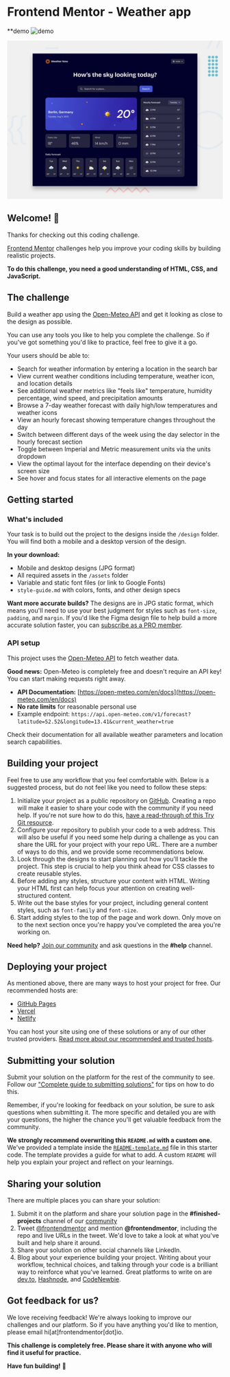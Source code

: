 # Frontend Mentor - Weather app
**demo ![demo](https://mohammed-sabrymahdy.github.io/weather-app-main/)

![Design preview for the Weather app coding challenge](./preview.jpg)

## Welcome! 👋

Thanks for checking out this coding challenge.

[Frontend Mentor](https://www.frontendmentor.io) challenges help you improve your coding skills by building realistic projects.

**To do this challenge, you need a good understanding of HTML, CSS, and JavaScript.**

## The challenge

Build a weather app using the [Open-Meteo API](https://open-meteo.com/) and get it looking as close to the design as possible.

You can use any tools you like to help you complete the challenge. So if you've got something you'd like to practice, feel free to give it a go.

Your users should be able to:

- Search for weather information by entering a location in the search bar
- View current weather conditions including temperature, weather icon, and location details
- See additional weather metrics like "feels like" temperature, humidity percentage, wind speed, and precipitation amounts
- Browse a 7-day weather forecast with daily high/low temperatures and weather icons
- View an hourly forecast showing temperature changes throughout the day
- Switch between different days of the week using the day selector in the hourly forecast section
- Toggle between Imperial and Metric measurement units via the units dropdown
- View the optimal layout for the interface depending on their device's screen size
- See hover and focus states for all interactive elements on the page

## Getting started

### What's included

Your task is to build out the project to the designs inside the `/design` folder. You will find both a mobile and a desktop version of the design.

**In your download:**
- Mobile and desktop designs (JPG format)
- All required assets in the `/assets` folder
- Variable and static font files (or link to Google Fonts)
- `style-guide.md` with colors, fonts, and other design specs

**Want more accurate builds?** The designs are in JPG static format, which means you'll need to use your best judgment for styles such as `font-size`, `padding`, and `margin`. If you'd like the Figma design file to help build a more accurate solution faster, you can [subscribe as a PRO member](https://www.frontendmentor.io/pro).

### API setup

This project uses the [Open-Meteo API](https://open-meteo.com/) to fetch weather data.

**Good news:** Open-Meteo is completely free and doesn't require an API key! You can start making requests right away.

- **API Documentation:** [https://open-meteo.com/en/docs](https://open-meteo.com/en/docs)
- **No rate limits** for reasonable personal use
- Example endpoint: `https://api.open-meteo.com/v1/forecast?latitude=52.52&longitude=13.41&current_weather=true`

Check their documentation for all available weather parameters and location search capabilities.

## Building your project

Feel free to use any workflow that you feel comfortable with. Below is a suggested process, but do not feel like you need to follow these steps:

1. Initialize your project as a public repository on [GitHub](https://github.com/). Creating a repo will make it easier to share your code with the community if you need help. If you're not sure how to do this, [have a read-through of this Try Git resource](https://try.github.io/).
2. Configure your repository to publish your code to a web address. This will also be useful if you need some help during a challenge as you can share the URL for your project with your repo URL. There are a number of ways to do this, and we provide some recommendations below.
3. Look through the designs to start planning out how you'll tackle the project. This step is crucial to help you think ahead for CSS classes to create reusable styles.
4. Before adding any styles, structure your content with HTML. Writing your HTML first can help focus your attention on creating well-structured content.
5. Write out the base styles for your project, including general content styles, such as `font-family` and `font-size`.
6. Start adding styles to the top of the page and work down. Only move on to the next section once you're happy you've completed the area you're working on.

**Need help?** [Join our community](https://www.frontendmentor.io/community) and ask questions in the **#help** channel.

## Deploying your project

As mentioned above, there are many ways to host your project for free. Our recommended hosts are:

- [GitHub Pages](https://pages.github.com/)
- [Vercel](https://vercel.com/)
- [Netlify](https://www.netlify.com/)

You can host your site using one of these solutions or any of our other trusted providers. [Read more about our recommended and trusted hosts](https://medium.com/frontend-mentor/frontend-mentor-trusted-hosting-providers-bf000dfebe).

## Submitting your solution

Submit your solution on the platform for the rest of the community to see. Follow our ["Complete guide to submitting solutions"](https://medium.com/frontend-mentor/a-complete-guide-to-submitting-solutions-on-frontend-mentor-ac6384162248) for tips on how to do this.

Remember, if you're looking for feedback on your solution, be sure to ask questions when submitting it. The more specific and detailed you are with your questions, the higher the chance you'll get valuable feedback from the community.

**We strongly recommend overwriting this `README.md` with a custom one.** We've provided a template inside the [`README-template.md`](./README-template.md) file in this starter code. The template provides a guide for what to add. A custom `README` will help you explain your project and reflect on your learnings.

## Sharing your solution

There are multiple places you can share your solution:

1. Submit it on the platform and share your solution page in the **#finished-projects** channel of our [community](https://www.frontendmentor.io/community)
2. Tweet [@frontendmentor](https://twitter.com/frontendmentor) and mention **@frontendmentor**, including the repo and live URLs in the tweet. We'd love to take a look at what you've built and help share it around.
3. Share your solution on other social channels like LinkedIn.
4. Blog about your experience building your project. Writing about your workflow, technical choices, and talking through your code is a brilliant way to reinforce what you've learned. Great platforms to write on are [dev.to](https://dev.to/), [Hashnode](https://hashnode.com/), and [CodeNewbie](https://community.codenewbie.org/).

## Got feedback for us?

We love receiving feedback! We're always looking to improve our challenges and our platform. So if you have anything you'd like to mention, please email hi[at]frontendmentor[dot]io.

**This challenge is completely free. Please share it with anyone who will find it useful for practice.**

**Have fun building!** 🚀
